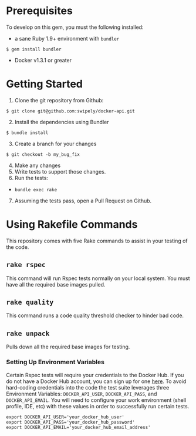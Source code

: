 # Prerequisites
To develop on this gem, you must the following installed:
* a sane Ruby 1.9+ environment with `bundler`
```shell
$ gem install bundler
```
* Docker v1.3.1 or greater



# Getting Started
1. Clone the git repository from Github:
```shell
$ git clone git@github.com:swipely/docker-api.git
```
2. Install the dependencies using Bundler
```shell
$ bundle install
```
3. Create a branch for your changes
```shell
$ git checkout -b my_bug_fix
```
4. Make any changes
5. Write tests to support those changes.
6. Run the tests:
  * `bundle exec rake`
7. Assuming the tests pass, open a Pull Request on Github.

# Using Rakefile Commands
This repository comes with five Rake commands to assist in your testing of the code.

## `rake rspec`
This command will run Rspec tests normally on your local system. You must have all the required base images pulled.

## `rake quality`
This command runs a code quality threshold checker to hinder bad code.

## `rake unpack`
Pulls down all the required base images for testing.

### Setting Up Environment Variables
Certain Rspec tests will require your credentials to the Docker Hub. If you do not have a Docker Hub account, you can sign up for one [here](https://hub.docker.com/account/signup/). To avoid hard-coding credentials into the code the test suite leverages three Environment Variables: `DOCKER_API_USER`, `DOCKER_API_PASS`, and `DOCKER_API_EMAIL`. You will need to configure your work environment (shell profile, IDE, etc) with these values in order to successfully run certain tests.

```shell
export DOCKER_API_USER='your_docker_hub_user'
export DOCKER_API_PASS='your_docker_hub_password'
export DOCKER_API_EMAIL='your_docker_hub_email_address'
```
